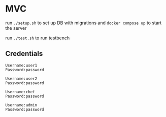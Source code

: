 # MVC

run `./setup.sh` to set up DB with migrations and `docker compose up` to start the server

run `./test.sh` to run testbench

## Credentials
```
Username:user1
Password:password

Username:user2
Password:password

Username:chef
Password:password

Username:admin
Password:password
```